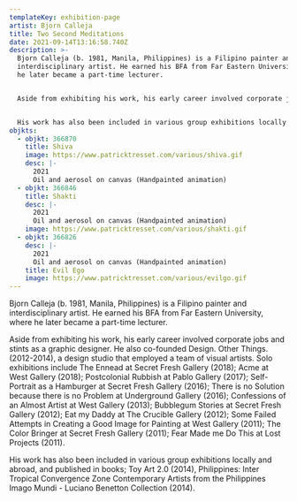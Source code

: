 ```yaml
---
templateKey: exhibition-page
artist: Bjorn Calleja
title: Two Second Meditations
date: 2021-09-14T13:16:58.740Z
description: >-
  Bjorn Calleja (b. 1981, Manila, Philippines) is a Filipino painter and
  interdisciplinary artist. He earned his BFA from Far Eastern University, where
  he later became a part-time lecturer. 


  Aside from exhibiting his work, his early career involved corporate jobs and stints as a graphic designer. He also co-founded Design. Other Things. (2012-2014), a design studio that employed a team of visual artists. Solo exhibitions include The Ennead at Secret Fresh Gallery (2018); Acme at West Gallery (2018); Postcolonial Rubbish at Pablo Gallery (2017); Self-Portrait as a Hamburger at Secret Fresh Gallery (2016); There is no Solution because there is no Problem at Underground Gallery (2016); Confessions of an Almost Artist at West Gallery (2013); Bubblegum Stories at Secret Fresh Gallery (2012); Eat my Daddy at The Crucible Gallery (2012); Some Failed Attempts in Creating a Good Image for Painting at West Gallery (2011); The Color Bringer at Secret Fresh Gallery (2011); Fear Made me Do This at Lost Projects (2011). 


  His work has also been included in various group exhibitions locally and abroad, and published in books; Toy Art 2.0 (2014), Philippines: Inter-Tropical Convergence Zone Contemporary Artists from the Philippines Imago Mundi - Luciano Benetton Collection (2014).
objkts:
  - objkt: 366870
    title: Shiva
    image: https://www.patricktresset.com/various/shiva.gif
    desc: |-
      2021
      Oil and aerosol on canvas (Handpainted animation)
  - objkt: 366846
    title: Shakti
    desc: |-
      2021
      Oil and aerosol on canvas (Handpainted animation)
    image: https://www.patricktresset.com/various/shakti.gif
  - objkt: 366826
    desc: |-
      2021
      Oil and aerosol on canvas (Handpainted animation)
    title: Evil Ego
    image: https://www.patricktresset.com/various/evilgo.gif
---
```

Bjorn Calleja (b. 1981, Manila, Philippines) is a Filipino painter and interdisciplinary artist. He earned his BFA from Far Eastern University, where he later became a part-time lecturer. 

Aside from exhibiting his work, his early career involved corporate jobs and stints as a graphic designer. He also co-founded Design. Other Things. (2012-2014), a design studio that employed a team of visual artists. Solo exhibitions include The Ennead at Secret Fresh Gallery (2018); Acme at West Gallery (2018); Postcolonial Rubbish at Pablo Gallery (2017); Self-Portrait as a Hamburger at Secret Fresh Gallery (2016); There is no Solution because there is no Problem at Underground Gallery (2016); Confessions of an Almost Artist at West Gallery (2013); Bubblegum Stories at Secret Fresh Gallery (2012); Eat my Daddy at The Crucible Gallery (2012); Some Failed Attempts in Creating a Good Image for Painting at West Gallery (2011); The Color Bringer at Secret Fresh Gallery (2011); Fear Made me Do This at Lost Projects (2011). 

His work has also been included in various group exhibitions locally and abroad, and published in books; Toy Art 2.0 (2014), Philippines: Inter Tropical Convergence Zone Contemporary Artists from the Philippines Imago Mundi - Luciano Benetton Collection (2014).